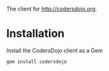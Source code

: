 The client for http://codersdojo.org.

# Installation
Install the CodersDojo client as a Gem

    gem install codersdojo
